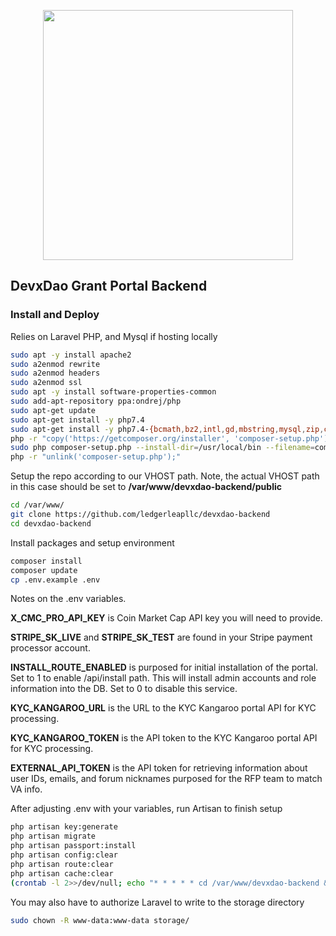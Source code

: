 <p align="center" padding-top="100"><img src="https://ledgerleap.com/web/images/devxdao-logo.png" width="400"></a></p>

## DevxDao Grant Portal Backend

### Install and Deploy

Relies on Laravel PHP, and Mysql if hosting locally

```bash
sudo apt -y install apache2
sudo a2enmod rewrite
sudo a2enmod headers
sudo a2enmod ssl
sudo apt -y install software-properties-common
sudo add-apt-repository ppa:ondrej/php
sudo apt-get update
sudo apt-get install -y php7.4
sudo apt-get install -y php7.4-{bcmath,bz2,intl,gd,mbstring,mysql,zip,common,curl,xml}
php -r "copy('https://getcomposer.org/installer', 'composer-setup.php');"
sudo php composer-setup.php --install-dir=/usr/local/bin --filename=composer
php -r "unlink('composer-setup.php');"
```

Setup the repo according to our VHOST path. Note, the actual VHOST path in this case should be set to **/var/www/devxdao-backend/public**

```bash
cd /var/www/
git clone https://github.com/ledgerleapllc/devxdao-backend
cd devxdao-backend
```

Install packages and setup environment

```bash
composer install
composer update
cp .env.example .env
```

Notes on the .env variables.

**X_CMC_PRO_API_KEY** is Coin Market Cap API key you will need to provide.

**STRIPE_SK_LIVE** and **STRIPE_SK_TEST** are found in your Stripe payment processor account.

**INSTALL_ROUTE_ENABLED** is purposed for initial installation of the portal. Set to 1 to enable /api/install path. This will install admin accounts and role information into the DB. Set to 0 to disable this service.

**KYC_KANGAROO_URL** is the URL to the KYC Kangaroo portal API for KYC processing.

**KYC_KANGAROO_TOKEN** is the API token to the KYC Kangaroo portal API for KYC processing.

**EXTERNAL_API_TOKEN** is the API token for retrieving information about user IDs, emails, and forum nicknames purposed for the RFP team to match VA info.

After adjusting .env with your variables, run Artisan to finish setup

```bash
php artisan key:generate
php artisan migrate
php artisan passport:install
php artisan config:clear
php artisan route:clear
php artisan cache:clear
(crontab -l 2>>/dev/null; echo "* * * * * cd /var/www/devxdao-backend && php artisan schedule:run >> /dev/null 2>&1") | crontab -
```

You may also have to authorize Laravel to write to the storage directory

```bash
sudo chown -R www-data:www-data storage/
```
